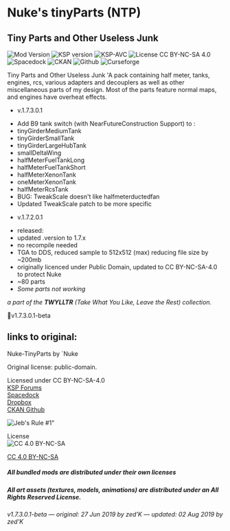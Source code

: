 # Nuke's tinyParts (NTP)
## Tiny Parts and Other Useless Junk
![Mod Version](https://img.shields.io/github/v/release/zer0Kerbal/NukeRefueled?include_prereleases?style=plastic)
![KSP version](https://img.shields.io/endpoint?url=https://raw.githubusercontent.com/zer0Kerbal/NukeRefueled/master/json/ksp.json?style=plastic) ![KSP-AVC](https://img.shields.io/badge/KSP-AVC--supported-brightgreen.svg?style=plastic) ![License CC BY-NC-SA 4.0](https://img.shields.io/badge/license-CC%20BY--NC--SA%204.0-lightgrey?style=plastic)
![Spacedock](https://img.shields.io/badge/SpaceDock-listed-blue.svg?style=plastic) ![CKAN](https://img.shields.io/badge/CKAN-Indexed-blue.svg?style=plastic) ![Github](https://img.shields.io/badge/Github-Indexed-blue.svg?style=plastic) ![Curseforge](https://img.shields.io/badge/CurseForge-listed-blue.svg?style=plastic)
 
Tiny Parts and Other Useless Junk
'A pack containing half meter, tanks, engines, rcs, various adapters and decouplers as well as other miscellaneous parts of my design. Most of the parts feature normal maps, and engines have overheat effects. 

* v.1.7.3.0.1
- Add B9 tank switch (with NearFutureConstruction Support) to : 
 - tinyGirderMediumTank 
 - tinyGirderSmallTank 
 - tinyGirderLargeHubTank 
 - smallDeltaWing 
 - halfMeterFuelTankLong 
 - halfMeterFuelTankShort 
 - halfMeterXenonTank 
 - oneMeterXenonTank 
 - halfMeterRcsTank 
- BUG: TweakScale doesn't like halfmeterductedfan 
- Updated TweakScale patch to be more specific 
* v.1.7.2.0.1 
- released:  
- updated .version to 1.7.x  
- no recompile needed
- TGA to DDS, reduced sample to 512x512 (max) reducing file size by ~200mb
- originally licenced under Public Domain, updated to CC BY-NC-SA-4.0 to protect Nuke
- ~80 parts
- *Some parts not working*

*a part of the **TWYLLTR** (Take What You Like, Leave the Rest) collection.*  
 
📌v1.7.3.0.1-beta  

## links to original:  
Nuke-TinyParts by `Nuke

Original license: public-domain.  

Licensed under CC BY-NC-SA-4.0  
[KSP Forums](https://forum.kerbalspaceprogram.com/index.php?/topic/21466-161-tiny-parts-and-other-useless-junk/)  
[Spacedock](https://spacedock.info/mod/2175/Nuke%20Refueled)  
[Dropbox](https://drive.google.com/drive/folders/1WPu-nxiyoI-xSWWkb_FJ5wDdqelR4jVk)  
[CKAN Github](https://github.com/KSP-CKAN/CKAN-meta/commit/6b00321e9a4ad5f8ccc5bebb9e57ca02cbde61d3)



![Jeb's Rule #1"](https://ic.pics.livejournal.com/asaratov/25113347/1448500/1448500_original.jpg   "Jeb's Rule #1") 


License  
![[CC 4.0 BY-NC-SA](https://creativecommons.org/licenses/by-nc-sa/4.0/)](https://i.creativecommons.org/l/by-nc-sa/4.0/88x31.png "CC 4.0 BY-NC-SA")

[CC 4.0 BY-NC-SA](https://creativecommons.org/licenses/by-nc-sa/4.0/)

##### All bundled mods are distributed under their own licenses
##### All art assets (textures, models, animations) are distributed under an All Rights Reserved License.

###### v1.7.3.0.1-beta — original: 27 Jun 2019 by zed'K — updated: 02 Aug 2019 by zed'K
